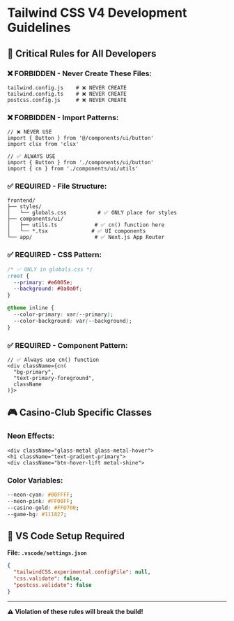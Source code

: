 # Tailwind CSS V4 Development Guidelines

## 🚨 Critical Rules for All Developers

### ❌ FORBIDDEN - Never Create These Files:
```
tailwind.config.js    # ❌ NEVER CREATE
tailwind.config.ts    # ❌ NEVER CREATE  
postcss.config.js     # ❌ NEVER CREATE
```

### ❌ FORBIDDEN - Import Patterns:
```tsx
// ❌ NEVER USE
import { Button } from '@/components/ui/button'
import clsx from 'clsx'

// ✅ ALWAYS USE
import { Button } from './components/ui/button'
import { cn } from './components/ui/utils'
```

### ✅ REQUIRED - File Structure:
```
frontend/
├── styles/
│   └── globals.css          # ✅ ONLY place for styles
├── components/ui/
│   ├── utils.ts            # ✅ cn() function here
│   └── *.tsx              # ✅ UI components
└── app/                    # ✅ Next.js App Router
```

### ✅ REQUIRED - CSS Pattern:
```css
/* ✅ ONLY in globals.css */
:root {
  --primary: #e6005e;
  --background: #0a0a0f;
}

@theme inline {
  --color-primary: var(--primary);
  --color-background: var(--background);
}
```

### ✅ REQUIRED - Component Pattern:
```tsx
// ✅ Always use cn() function
<div className={cn(
  "bg-primary", 
  "text-primary-foreground",
  className
)}>
```

## 🎮 Casino-Club Specific Classes

### Neon Effects:
```tsx
<div className="glass-metal glass-metal-hover">
<h1 className="text-gradient-primary">
<div className="btn-hover-lift metal-shine">
```

### Color Variables:
```css
--neon-cyan: #00FFFF;
--neon-pink: #FF00FF;
--casino-gold: #FFD700;
--game-bg: #111827;
```

## 🔧 VS Code Setup Required

**File: `.vscode/settings.json`**
```json
{
  "tailwindCSS.experimental.configFile": null,
  "css.validate": false,
  "postcss.validate": false
}
```

---
**⚠️ Violation of these rules will break the build!**
